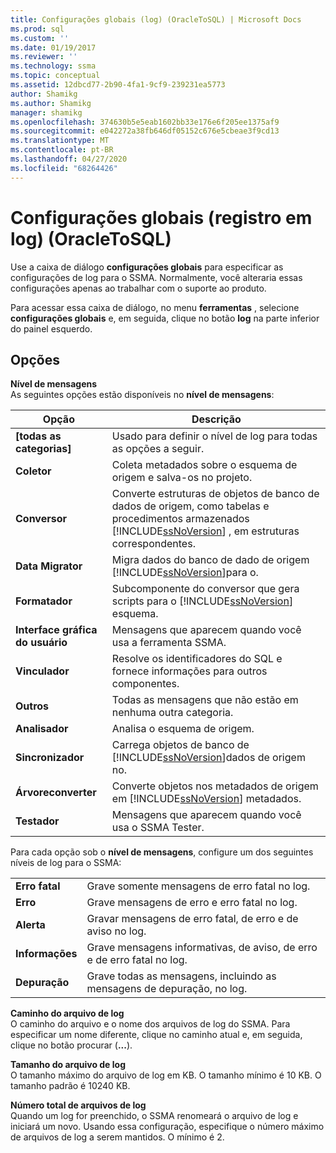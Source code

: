 ```yaml
---
title: Configurações globais (log) (OracleToSQL) | Microsoft Docs
ms.prod: sql
ms.custom: ''
ms.date: 01/19/2017
ms.reviewer: ''
ms.technology: ssma
ms.topic: conceptual
ms.assetid: 12dbcd77-2b90-4fa1-9cf9-239231ea5773
author: Shamikg
ms.author: Shamikg
manager: shamikg
ms.openlocfilehash: 374630b5e5eab1602bb33e176e6f205ee1375af9
ms.sourcegitcommit: e042272a38fb646df05152c676e5cbeae3f9cd13
ms.translationtype: MT
ms.contentlocale: pt-BR
ms.lasthandoff: 04/27/2020
ms.locfileid: "68264426"
---
```

# <a name="global-settings-logging-oracletosql"></a>Configurações globais (registro em log) (OracleToSQL)
Use a caixa de diálogo **configurações globais** para especificar as configurações de log para o SSMA. Normalmente, você alteraria essas configurações apenas ao trabalhar com o suporte ao produto.  
  
Para acessar essa caixa de diálogo, no menu **ferramentas** , selecione **configurações globais** e, em seguida, clique no botão **log** na parte inferior do painel esquerdo.  
  
## <a name="options"></a>Opções  
**Nível de mensagens**  
As seguintes opções estão disponíveis no **nível de mensagens**:  
  
|Opção|Descrição|  
|----------|---------------|  
|**[todas as categorias]**|Usado para definir o nível de log para todas as opções a seguir.|  
|**Coletor**|Coleta metadados sobre o esquema de origem e salva-os no projeto.|  
|**Conversor**|Converte estruturas de objetos de banco de dados de origem, como tabelas e procedimentos armazenados [!INCLUDE[ssNoVersion](../../includes/ssnoversion-md.md)] , em estruturas correspondentes.|  
|**Data Migrator**|Migra dados do banco de dado de origem [!INCLUDE[ssNoVersion](../../includes/ssnoversion-md.md)]para o.|  
|**Formatador**|Subcomponente do conversor que gera scripts para o [!INCLUDE[ssNoVersion](../../includes/ssnoversion-md.md)] esquema.|  
|**Interface gráfica do usuário**|Mensagens que aparecem quando você usa a ferramenta SSMA.|  
|**Vinculador**|Resolve os identificadores do SQL e fornece informações para outros componentes.|  
|**Outros**|Todas as mensagens que não estão em nenhuma outra categoria.|  
|**Analisador**|Analisa o esquema de origem.|  
|**Sincronizador**|Carrega objetos de banco de [!INCLUDE[ssNoVersion](../../includes/ssnoversion-md.md)]dados de origem no.|  
|**Árvoreconverter**|Converte objetos nos metadados de origem em [!INCLUDE[ssNoVersion](../../includes/ssnoversion-md.md)] metadados.|  
|**Testador**|Mensagens que aparecem quando você usa o SSMA Tester.|  
  
Para cada opção sob o **nível de mensagens**, configure um dos seguintes níveis de log para o SSMA:  
  
|||  
|-|-|  
|**Erro fatal**|Grave somente mensagens de erro fatal no log.|  
|**Erro**|Grave mensagens de erro e erro fatal no log.|  
|**Alerta**|Gravar mensagens de erro fatal, de erro e de aviso no log.|  
|**Informações**|Grave mensagens informativas, de aviso, de erro e de erro fatal no log.|  
|**Depuração**|Grave todas as mensagens, incluindo as mensagens de depuração, no log.|  
  
**Caminho do arquivo de log**  
O caminho do arquivo e o nome dos arquivos de log do SSMA. Para especificar um nome diferente, clique no caminho atual e, em seguida, clique no botão procurar (**...**).  
  
**Tamanho do arquivo de log**  
O tamanho máximo do arquivo de log em KB. O tamanho mínimo é 10 KB. O tamanho padrão é 10240 KB.  
  
**Número total de arquivos de log**  
Quando um log for preenchido, o SSMA renomeará o arquivo de log e iniciará um novo. Usando essa configuração, especifique o número máximo de arquivos de log a serem mantidos. O mínimo é 2.  
  
